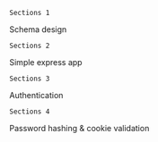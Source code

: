 `Sections 1`

Schema design

`Sections 2`

Simple express app

`Sections 3`

Authentication

`Sections 4`

Password hashing & cookie validation
